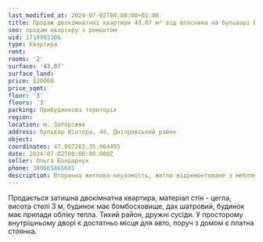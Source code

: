 ```yaml
---
last_modified_at: 2024-07-02T00:00:00+02:00
title: Продаж двокімнатної квартири 43.07 м² від власника на бульварі Вінтера
seo: продам квартиру з ремонтом
uid: 1719903306
type: Квартира
rent:
rooms: '2'
surface: '43.07'
surface_land:
price: $20000
price_sqmt:
floor: '3'
floors: '3'
parking: Прибудинкова територія
region:
location: м. Запоріжжя
address: бульвар Вінтера, 44, Дніпровський район
object:
coordinates: 47.867263,35.064405
date: 2024-07-02T00:00:00.000Z
seller: Ольга Бондарчук
phone: 380665865681
description: Вторинна житлова неухомість, житло відремонтоване з меблями і технікою, придатне і готове для проживання
---
```


Продається затишна двокімнатна квартира, матеріал стін - цегла, висота стелі 3 м, будинок має бомбосховище, дах шатровий, будинок має прилади обліку тепла. Тихий район, дружні сусіди. У просторому внутрішньому дворі є достатньо місця для авто, поруч з домом є платна стоянка.
